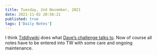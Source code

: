 ```yaml
---
title: Tuesday, 2nd November, 2021
date: 2021-11-02 20:56:21
published: true
tags: ['Daily Notes']
---
```


I think [Tiddlywiki](https://tiddlywiki.com/) does what [Dave’s challenge talks to](http://scripting.com/2021/11/02/184243.html?title=aToolsforthoughtChallenge). Now of course all notes have to be entered into TW with some care and ongoing maintenance.